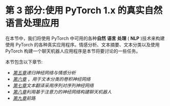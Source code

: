 

# 第 3 部分:使用 PyTorch 1.x 的真实自然语言处理应用

在本节中，我们将使用 PyTorch 中可用的各种**自然** **语言** **处理** ( **NLP** )技术来构建使用 PyTorch 的各种真实应用程序。情感分析、文本摘要、文本分类以及使用 PyTorch 构建一个聊天机器人应用程序是本节将要讨论的一些任务。

本节包含以下章节:

*   [*第五章*](B12365_05_Final_JC_ePub.xhtml#_idTextAnchor092)*递归神经网络与情感分析*
*   [*第六章*](B12365_06_Final_JC_ePub.xhtml#_idTextAnchor112) ，*用于文本分类的卷积神经网络*
*   [*第七章*](B12365_07_Final_JC_ePub.xhtml#_idTextAnchor124)*文本翻译采用序列对序列神经网络*
*   [*第八章*](B12365_08_Final_JC_ePub.xhtml#_idTextAnchor139)*利用基于注意力的神经网络构建聊天机器人*
*   [*第九章*](B12365_09_Final_JC_ePub.xhtml#_idTextAnchor156)*前路*